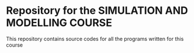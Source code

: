 # Repository for the SIMULATION AND MODELLING COURSE

This repository contains source codes for all the programs written for this course
